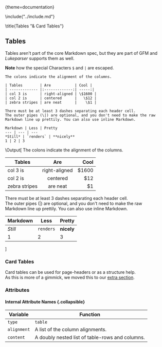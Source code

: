 {theme=documentation}

\include{"../include.md"}

\title{Tables "& Card Tables"}



## Tables
Tables aren't part of the core Markdown spec, but they are part of GFM and *Lukeparser* supports them as well.

**Note** how the special Characters `$` and `|` are escaped.

```
The colons indicate the alignment of the columns.

| Tables        | Are           | Cool |
| ------------- |:-------------:| -----:|
| col 3 is      | right-aligned | \$1600 |
| col 2 is      | centered      |   \$12 |
| zebra stripes | are neat      |    \$1 |

There must be at least 3 dashes separating each header cell.  
The outer pipes (\|) are optional, and you don't need to make the raw Markdown line up prettily. You can also use inline Markdown.

Markdown | Less | Pretty
--- | --- | ---
*Still* | `renders` | **nicely**
1 | 2 | 3
```
\Output[
The colons indicate the alignment of the columns.

| Tables        | Are           | Cool |
| ------------- |:-------------:| -----:|
| col 3 is      | right-aligned | \$1600 |
| col 2 is      | centered      |   \$12 |
| zebra stripes | are neat      |    \$1 |

There must be at least 3 dashes separating each header cell.  
The outer pipes (\|) are optional, and you don't need to make the raw Markdown line up prettily. You can also use inline Markdown.

Markdown | Less | Pretty
--- | --- | ---
*Still* | `renders` | **nicely**
1 | 2 | 3
]


### Card Tables
Card tables can be used for page-headers or as a structure help.  
As this is more of a gimmick, we moved this to our [extra section](../03-Extra-Components/01-Card-Tables.md).

### Attributes

#### Internal Attribute Names {.collapsible}

| Variable | Function |
| --- | --- |
| `type` | `table` |
| `alignment` | A list of the column alignments. |
| `content` | A doubly nested list of table-rows and columns. |


